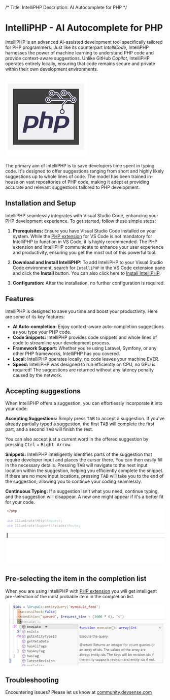 /*
Title: IntelliPHP
Description: AI Autocomplete for PHP
*/

# IntelliPHP - AI Autocomplete for PHP

IntelliPHP is an advanced AI-assisted development tool specifically tailored for PHP programmers. Just like its counterpart _IntelliCode_, IntelliPHP harnesses the power of machine learning to understand PHP code and provide context-aware suggestions. Unlike GitHub _Copilot_, IntelliPHP operates entirely locally, ensuring that code remains secure and private within their own development environments.

![intelliphp logo](../imgs/intelliphp-logo.png)

The primary aim of IntelliPHP is to save developers time spent in typing code. It's designed to offer suggestions ranging from short and highly likely suggestions up to whole lines of code. The model has been trained in-house on vast repositories of PHP code, making it adept at providing accurate and relevant suggestions tailored to PHP development.

## Installation and Setup

IntelliPHP seamlessly integrates with Visual Studio Code, enhancing your PHP development experience. To get started, follow these simple steps:

1. **Prerequisites:** Ensure you have Visual Studio Code installed on your system. While the [PHP extension](https://marketplace.visualstudio.com/items?itemName=DEVSENSE.phptools-vscode) for VS Code is not mandatory for IntelliPHP to function in VS Code, it is highly recommended. The PHP extension and IntelliPHP communicate to enhance your user experience and productivity, ensuring you get the most out of this powerful tool.

2. **Download and Install IntelliPHP:** To add IntelliPHP to your Visual Studio Code environment, search for `IntelliPHP` in the VS Code extension pane and click the **Install** button. You can also click here to [Install IntelliPHP](vscode:extension/DEVSENSE.intelli-php-vscode).

3. **Configuration:** After the installation, no further configuration is required.

## Features

IntelliPHP is designed to save you time and boost your productivity. Here are some of its key features:

- **AI Auto-completion:** Enjoy context-aware auto-completion suggestions as you type your PHP code.
- **Code Snippets:** IntelliPHP provides code snippets and whole lines of code to streamline your development process.
- **Framework Support:** Whether you're using Laravel, Symfony, or any other PHP frameworks, IntelliPHP has you covered.
- **Local:** IntelliPHP operates locally, no code leaves your machine EVER.
- **Speed:** IntelliPHP was designed to run efficiently on CPU, no GPU is required! The suggestions are returned without any latency penalty caused by the network.

## Accepting suggestions

When IntelliPHP offers a suggestion, you can effortlessly incorporate it into your code:

**Accepting Suggestions:** Simply press <kbd>TAB</kbd> to accept a suggestion. If you've already partially typed a suggestion, the first <kbd>TAB</kbd> will complete the first part, and a second <kbd>TAB</kbd> will finish the rest.

You can also accept just a current word in the offered suggestion by pressing <kbd>Ctrl</kbd> + <kbd>Right Arrow</kbd>.

**Snippets:** IntelliPHP intelligently identifies parts of the suggestion that require developer input and places the cursor there. You can then easily fill in the necessary details. Pressing <kbd>TAB</kbd> will navigate to the next input location within the suggestion, helping you efficiently complete the snippet. If there are no more input locations, pressing <kbd>TAB</kbd> will take you to the end of the suggestion, allowing you to continue your coding seamlessly.

**Continuous Typing:** If a suggestion isn't what you need, continue typing, and the suggestion will disappear. A new one might appear if it's a better fit for your code.

![IntelliPHP helping with Laravel snippet](../imgs/intelliphp-vscode.gif)

## Pre-selecting the item in the completion list

When you are using IntelliPHP with [PHP extension](https://marketplace.visualstudio.com/items?itemName=DEVSENSE.phptools-vscode) you will get intelligent pre-selection of the most probable item in the completion list.

![Intelligent pre-selection in the vscode completion list](../imgs/completionlist-star.png)

## Troubleshooting

Encountering issues? Please let us know at [community.devsense.com](https://community.devsense.com)
